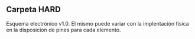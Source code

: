 

## **Carpeta HARD**

Esquema electrónico v1.0.
El mismo puede variar con la implentación fisica en la disposicion de pines para cada elemento.
